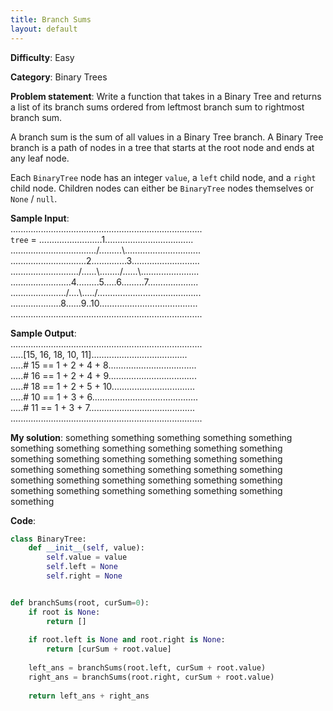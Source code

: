 ```yaml
---
title: Branch Sums
layout: default
---
```


**Difficulty**: Easy

**Category**: Binary Trees

**Problem statement**: Write a function that takes in a Binary Tree and returns a list of its branch sums ordered from leftmost branch sum to rightmost branch sum.

A branch sum is the sum of all values in a Binary Tree branch. A Binary Tree branch is a path of nodes in a tree that starts at the root node and ends at any leaf node.

Each `BinaryTree` node has an integer `value`, a `left` child node, and a `right`  child node. Children nodes can either be `BinaryTree` nodes themselves or `None` / `null`.

**Sample Input**:  
............................................................................<br>
`tree` = .........................1................................... <br>
................................../.........\\.............................. <br>
..............................2..............3........................... <br>
.........................../......\\......../......\\....................... <br>
........................4.........5.....6.........7.................... <br>
....................../....\\...../......................................... <br>
....................8......9..10....................................... <br>
............................................................................<br>

**Sample Output**:<br>
............................................................................<br>
.....\[15, 16, 18, 10, 11\]......................................<br>
.....\# 15 == 1 + 2 + 4 + 8...................................<br>
.....\# 16 == 1 + 2 + 4 + 9...................................<br>
.....\# 18 == 1 + 2 + 5 + 10.................................<br>
.....\# 10 == 1 + 3 + 6..........................................<br>
.....\# 11 == 1 + 3 + 7..........................................<br>
............................................................................<br>

**My solution**: something something something something something something something something something something something something something something something something something something something something something something something something something something something something something something something something something something something something 

**Code**:<br>
```python
class BinaryTree:
    def __init__(self, value):
        self.value = value
        self.left = None
        self.right = None


def branchSums(root, curSum=0):
    if root is None:
        return []
	
    if root.left is None and root.right is None:
        return [curSum + root.value]
	
    left_ans = branchSums(root.left, curSum + root.value)
    right_ans = branchSums(root.right, curSum + root.value)
	
    return left_ans + right_ans
```
